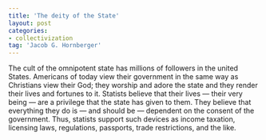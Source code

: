 ```yaml
---
title: 'The deity of the State'
layout: post
categories:
- collectivization
tag: 'Jacob G. Hornberger'
---
```


The cult of the omnipotent state has millions of followers in the united States. Americans of today view their government in the same way as Christians view their God; they worship and adore the state and they render their lives and fortunes to it. Statists believe that their lives — their very being — are a privilege that the state has given to them. They believe that everything they do is — and should be — dependent on the consent of the government. Thus, statists support such devices as income taxation, licensing laws, regulations, passports, trade restrictions, and the like.